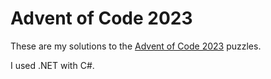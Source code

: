 # Advent of Code 2023

These are my solutions to the [Advent of Code 2023] puzzles.

I used .NET with C#.


[Advent of Code 2023]: https://adventofcode.com/2023
